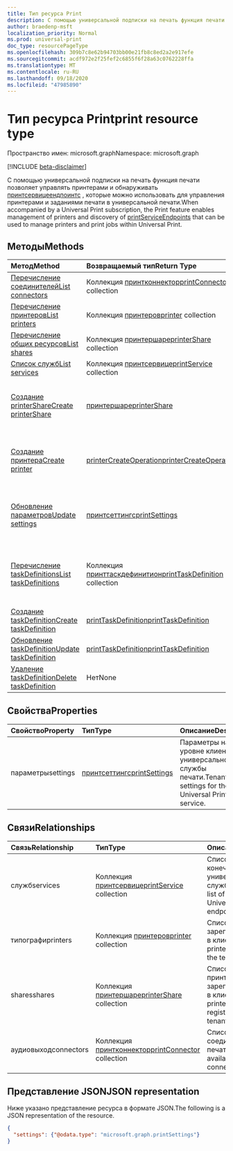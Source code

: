 ```yaml
---
title: Тип ресурса Print
description: С помощью универсальной подписки на печать функция печати позволяет управлять принтерами и обнаруживать Принтсервицеендпоинтс, которые можно использовать для управления принтерами и заданиями печати в универсальной печати.
author: braedenp-msft
localization_priority: Normal
ms.prod: universal-print
doc_type: resourcePageType
ms.openlocfilehash: 309b7c8e62b94703bb00e21fb8c8ed2a2e917efe
ms.sourcegitcommit: acdf972e2f25fef2c6855f6f28a63c0762228ffa
ms.translationtype: MT
ms.contentlocale: ru-RU
ms.lasthandoff: 09/18/2020
ms.locfileid: "47985890"
---
```

# <a name="print-resource-type"></a><span data-ttu-id="c90e2-103">Тип ресурса Print</span><span class="sxs-lookup"><span data-stu-id="c90e2-103">print resource type</span></span>

<span data-ttu-id="c90e2-104">Пространство имен: microsoft.graph</span><span class="sxs-lookup"><span data-stu-id="c90e2-104">Namespace: microsoft.graph</span></span>

[!INCLUDE [beta-disclaimer](../../includes/beta-disclaimer.md)]

<span data-ttu-id="c90e2-105">С помощью универсальной подписки на печать функция печати позволяет управлять принтерами и обнаруживать [принтсервицеендпоинтс](printserviceendpoint.md) , которые можно использовать для управления принтерами и заданиями печати в универсальной печати.</span><span class="sxs-lookup"><span data-stu-id="c90e2-105">When accompanied by a Universal Print subscription, the Print feature enables management of printers and discovery of [printServiceEndpoints](printserviceendpoint.md) that can be used to manage printers and print jobs within Universal Print.</span></span>

## <a name="methods"></a><span data-ttu-id="c90e2-106">Методы</span><span class="sxs-lookup"><span data-stu-id="c90e2-106">Methods</span></span>
| <span data-ttu-id="c90e2-107">Метод</span><span class="sxs-lookup"><span data-stu-id="c90e2-107">Method</span></span>       | <span data-ttu-id="c90e2-108">Возвращаемый тип</span><span class="sxs-lookup"><span data-stu-id="c90e2-108">Return Type</span></span> | <span data-ttu-id="c90e2-109">Описание</span><span class="sxs-lookup"><span data-stu-id="c90e2-109">Description</span></span> |
|:-------------|:------------|:------------|
| [<span data-ttu-id="c90e2-110">Перечисление соединителей</span><span class="sxs-lookup"><span data-stu-id="c90e2-110">List connectors</span></span>](../api/print-list-connectors.md) | <span data-ttu-id="c90e2-111">Коллекция [принтконнектор](printconnector.md)</span><span class="sxs-lookup"><span data-stu-id="c90e2-111">[printConnector](printconnector.md) collection</span></span> | <span data-ttu-id="c90e2-112">Получение списка соединителей печати.</span><span class="sxs-lookup"><span data-stu-id="c90e2-112">Get a list of print connectors.</span></span> |
| [<span data-ttu-id="c90e2-113">Перечисление принтеров</span><span class="sxs-lookup"><span data-stu-id="c90e2-113">List printers</span></span>](../api/print-list-printers.md) | <span data-ttu-id="c90e2-114">Коллекция [принтеров](printer.md)</span><span class="sxs-lookup"><span data-stu-id="c90e2-114">[printer](printer.md) collection</span></span> | <span data-ttu-id="c90e2-115">Получение списка принтеров.</span><span class="sxs-lookup"><span data-stu-id="c90e2-115">Get a list of printers.</span></span> |
| [<span data-ttu-id="c90e2-116">Перечисление общих ресурсов</span><span class="sxs-lookup"><span data-stu-id="c90e2-116">List shares</span></span>](../api/print-list-shares.md) | <span data-ttu-id="c90e2-117">Коллекция [принтершаре](printershare.md)</span><span class="sxs-lookup"><span data-stu-id="c90e2-117">[printerShare](printershare.md) collection</span></span> | <span data-ttu-id="c90e2-118">Получение списка общих принтеров.</span><span class="sxs-lookup"><span data-stu-id="c90e2-118">Get a list of printer shares.</span></span> |
| [<span data-ttu-id="c90e2-119">Список служб</span><span class="sxs-lookup"><span data-stu-id="c90e2-119">List services</span></span>](../api/print-list-services.md) | <span data-ttu-id="c90e2-120">Коллекция [принтсервице](printservice.md)</span><span class="sxs-lookup"><span data-stu-id="c90e2-120">[printService](printservice.md) collection</span></span> | <span data-ttu-id="c90e2-121">Получение списка служб.</span><span class="sxs-lookup"><span data-stu-id="c90e2-121">Get a list of services.</span></span> |
| [<span data-ttu-id="c90e2-122">Создание printerShare</span><span class="sxs-lookup"><span data-stu-id="c90e2-122">Create printerShare</span></span>](../api/print-post-shares.md) | [<span data-ttu-id="c90e2-123">принтершаре</span><span class="sxs-lookup"><span data-stu-id="c90e2-123">printerShare</span></span>](printershare.md) | <span data-ttu-id="c90e2-124">Создайте новый общий ресурс для принтера, отправив его в коллекцию **shares** .</span><span class="sxs-lookup"><span data-stu-id="c90e2-124">Create a new printer share by posting to the **shares** collection.</span></span> |
| [<span data-ttu-id="c90e2-125">Создание принтера</span><span class="sxs-lookup"><span data-stu-id="c90e2-125">Create printer</span></span>](../api/printer-create.md) | [<span data-ttu-id="c90e2-126">printerCreateOperation</span><span class="sxs-lookup"><span data-stu-id="c90e2-126">printerCreateOperation</span></span>](printerCreateOperation.md) | <span data-ttu-id="c90e2-127">Создание (регистрация) нового принтера с универсальной печатью.</span><span class="sxs-lookup"><span data-stu-id="c90e2-127">Create (register) a new printer with Universal Print.</span></span> |
| [<span data-ttu-id="c90e2-128">Обновление параметров</span><span class="sxs-lookup"><span data-stu-id="c90e2-128">Update settings</span></span>](../api/print-update-settings.md) |  [<span data-ttu-id="c90e2-129">принтсеттингс</span><span class="sxs-lookup"><span data-stu-id="c90e2-129">printSettings</span></span>](printsettings.md) | <span data-ttu-id="c90e2-130">Обновляет параметры на уровне клиента для универсальной службы печати.</span><span class="sxs-lookup"><span data-stu-id="c90e2-130">Updates tenant-wide settings for the Universal Print service.</span></span> |
| [<span data-ttu-id="c90e2-131">Перечисление taskDefinitions</span><span class="sxs-lookup"><span data-stu-id="c90e2-131">List taskDefinitions</span></span>](../api/print-list-taskdefinitions.md) | <span data-ttu-id="c90e2-132">Коллекция [принттаскдефинитион](printtaskdefinition.md)</span><span class="sxs-lookup"><span data-stu-id="c90e2-132">[printTaskDefinition](printtaskdefinition.md) collection</span></span> | <span data-ttu-id="c90e2-133">Получение общего для клиента списка Принттаскдефинитионс, созданного в универсальной печати.</span><span class="sxs-lookup"><span data-stu-id="c90e2-133">Get a tenant-wide list of printTaskDefinitions created within Universal Print.</span></span> |
| [<span data-ttu-id="c90e2-134">Создание taskDefinition</span><span class="sxs-lookup"><span data-stu-id="c90e2-134">Create taskDefinition</span></span>](../api/print-post-taskdefinitions.md) | [<span data-ttu-id="c90e2-135">printTaskDefinition</span><span class="sxs-lookup"><span data-stu-id="c90e2-135">printTaskDefinition</span></span>](printtaskdefinition.md) | <span data-ttu-id="c90e2-136">Создание нового Принттаскдефинитион.</span><span class="sxs-lookup"><span data-stu-id="c90e2-136">Create a new printTaskDefinition.</span></span> |
| [<span data-ttu-id="c90e2-137">Обновление taskDefinition</span><span class="sxs-lookup"><span data-stu-id="c90e2-137">Update taskDefinition</span></span>](../api/print-update-taskdefinition.md) | [<span data-ttu-id="c90e2-138">printTaskDefinition</span><span class="sxs-lookup"><span data-stu-id="c90e2-138">printTaskDefinition</span></span>](printtaskdefinition.md) | <span data-ttu-id="c90e2-139">Обновление Принттаскдефинитион.</span><span class="sxs-lookup"><span data-stu-id="c90e2-139">Update a printTaskDefinition.</span></span> |
| [<span data-ttu-id="c90e2-140">Удаление taskDefinition</span><span class="sxs-lookup"><span data-stu-id="c90e2-140">Delete taskDefinition</span></span>](../api/print-delete-taskdefinition.md) | <span data-ttu-id="c90e2-141">Нет</span><span class="sxs-lookup"><span data-stu-id="c90e2-141">None</span></span> | <span data-ttu-id="c90e2-142">Удаление объекта Принттаскдефинитион.</span><span class="sxs-lookup"><span data-stu-id="c90e2-142">Delete a printTaskDefinition.</span></span> |

## <a name="properties"></a><span data-ttu-id="c90e2-143">Свойства</span><span class="sxs-lookup"><span data-stu-id="c90e2-143">Properties</span></span>
| <span data-ttu-id="c90e2-144">Свойство</span><span class="sxs-lookup"><span data-stu-id="c90e2-144">Property</span></span>     | <span data-ttu-id="c90e2-145">Тип</span><span class="sxs-lookup"><span data-stu-id="c90e2-145">Type</span></span>        | <span data-ttu-id="c90e2-146">Описание</span><span class="sxs-lookup"><span data-stu-id="c90e2-146">Description</span></span> |
|:-------------|:------------|:------------|
|<span data-ttu-id="c90e2-147">параметры</span><span class="sxs-lookup"><span data-stu-id="c90e2-147">settings</span></span>|[<span data-ttu-id="c90e2-148">принтсеттингс</span><span class="sxs-lookup"><span data-stu-id="c90e2-148">printSettings</span></span>](printsettings.md)|<span data-ttu-id="c90e2-149">Параметры на уровне клиента для универсальной службы печати.</span><span class="sxs-lookup"><span data-stu-id="c90e2-149">Tenant-wide settings for the Universal Print service.</span></span>|

## <a name="relationships"></a><span data-ttu-id="c90e2-150">Связи</span><span class="sxs-lookup"><span data-stu-id="c90e2-150">Relationships</span></span>
| <span data-ttu-id="c90e2-151">Связь</span><span class="sxs-lookup"><span data-stu-id="c90e2-151">Relationship</span></span> | <span data-ttu-id="c90e2-152">Тип</span><span class="sxs-lookup"><span data-stu-id="c90e2-152">Type</span></span>        | <span data-ttu-id="c90e2-153">Описание</span><span class="sxs-lookup"><span data-stu-id="c90e2-153">Description</span></span> |
|:-------------|:------------|:------------|
|<span data-ttu-id="c90e2-154">служб</span><span class="sxs-lookup"><span data-stu-id="c90e2-154">services</span></span>|<span data-ttu-id="c90e2-155">Коллекция [принтсервице](printservice.md)</span><span class="sxs-lookup"><span data-stu-id="c90e2-155">[printService](printservice.md) collection</span></span>|<span data-ttu-id="c90e2-156">Список доступных конечных точек универсальной службы печати.</span><span class="sxs-lookup"><span data-stu-id="c90e2-156">The list of available Universal Print service endpoints.</span></span>|
|<span data-ttu-id="c90e2-157">типографи</span><span class="sxs-lookup"><span data-stu-id="c90e2-157">printers</span></span>|<span data-ttu-id="c90e2-158">Коллекция [принтеров](printer.md)</span><span class="sxs-lookup"><span data-stu-id="c90e2-158">[printer](printer.md) collection</span></span>|<span data-ttu-id="c90e2-159">Список принтеров, зарегистрированных в клиенте.</span><span class="sxs-lookup"><span data-stu-id="c90e2-159">The list of printers registered in the tenant.</span></span>|
|<span data-ttu-id="c90e2-160">shares</span><span class="sxs-lookup"><span data-stu-id="c90e2-160">shares</span></span>|<span data-ttu-id="c90e2-161">Коллекция [принтершаре](printershare.md)</span><span class="sxs-lookup"><span data-stu-id="c90e2-161">[printerShare](printershare.md) collection</span></span>|<span data-ttu-id="c90e2-162">Список общих принтеров, зарегистрированных в клиенте.</span><span class="sxs-lookup"><span data-stu-id="c90e2-162">The list of printer shares registered in the tenant.</span></span>|
|<span data-ttu-id="c90e2-163">аудиовыход</span><span class="sxs-lookup"><span data-stu-id="c90e2-163">connectors</span></span>|<span data-ttu-id="c90e2-164">Коллекция [принтконнектор](printconnector.md)</span><span class="sxs-lookup"><span data-stu-id="c90e2-164">[printConnector](printconnector.md) collection</span></span>|<span data-ttu-id="c90e2-165">Список доступных соединителей печати.</span><span class="sxs-lookup"><span data-stu-id="c90e2-165">The list of available print connectors.</span></span>|

## <a name="json-representation"></a><span data-ttu-id="c90e2-166">Представление JSON</span><span class="sxs-lookup"><span data-stu-id="c90e2-166">JSON representation</span></span>

<span data-ttu-id="c90e2-167">Ниже указано представление ресурса в формате JSON.</span><span class="sxs-lookup"><span data-stu-id="c90e2-167">The following is a JSON representation of the resource.</span></span>

<!-- {
  "blockType": "resource",
  "optionalProperties": [

  ],
  "@odata.type": "microsoft.graph.print",
  "keyProperty": "settings"
}-->

```json
{
  "settings": {"@odata.type": "microsoft.graph.printSettings"}
}
```

<!-- uuid: 8fcb5dbc-d5aa-4681-8e31-b001d5168d79
2015-10-25 14:57:30 UTC -->
<!-- {
  "type": "#page.annotation",
  "description": "print resource",
  "keywords": "",
  "section": "documentation",
  "tocPath": "",
  "suppressions": [ 
    "Error: Resource print has documented navigation properties, but we thought it was a complex type!",
    "Resource print has documented navigation properties, but we thought it was a complex type!"
}-->


